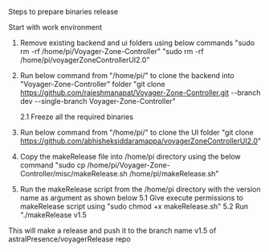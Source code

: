 Steps to prepare binaries release

Start with work environment

1. Remove existing backend and ui folders using below commands
"sudo rm -rf /home/pi/Voyager-Zone-Controller"
"sudo rm -rf /home/pi/voyagerZoneControllerUI2.0"

2. Run below command from "/home/pi/" to clone the backend into "Voyager-Zone-Controller" folder
"git clone https://github.com/rajeshmanapat/Voyager-Zone-Controller.git --branch dev --single-branch Voyager-Zone-Controller"

   2.1 Freeze all the required binaries 
   
   
3. Run below command from "/home/pi/" to clone the UI folder 
"git clone https://github.com/abhisheksiddaramappa/voyagerZoneControllerUI2.0"

4. Copy the makeRelease file into /home/pi directory using the below command
"sudo cp /home/pi/Voyager-Zone-Controller/misc/makeRelease.sh /home/pi/makeRelease.sh"



5. Run the makeRelease script from the /home/pi directory with the version name as argument as shown below
    5.1 Give execute permissions to makeRelease script using "sudo chmod +x makeRelease.sh"
    5.2 Run "./makeRelease v1.5
    
    
This will make a release and push it to the branch name v1.5 of astralPresence/voyagerRelease repo
